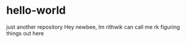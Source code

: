 # hello-world
just another repository
Hey newbee, Im rithwik can call me rk
figuring things out here

